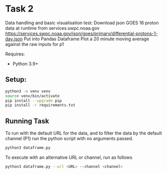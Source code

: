 # Task 2
Data handling and basic visualisation test:
Download json GOES 16 proton data at runtime from services.swpc.noaa.gov
https://services.swpc.noaa.gov/json/goes/primary/differential-protons-1-day.json
Put into Pandas Dataframe
Plot a 20 minute moving average against the raw inputs for p1

Requires:

- Python 3.9+

## Setup:

```bash
python3 -m venv venv
source venv/bin/activate
pip install --upgrade pip
pip install -r requirements.txt
```

## Running Task

To run with the default URL for the data, and to filter the data by the default channel (P1)
run the python script with no arguments passed.
```bash
python3 dataframe.py
```

To execute with an alternative URL or channel, run as follows
```bash
python3 dataframe.py --url <URL> --channel <channel>
```
